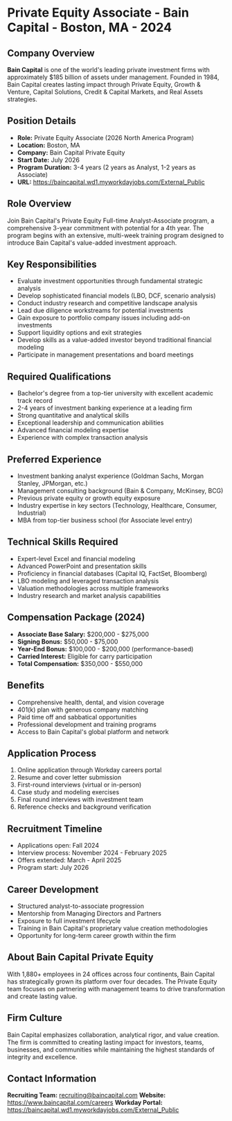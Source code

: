 # Private Equity Associate - Bain Capital - Boston, MA - 2024

## Company Overview
**Bain Capital** is one of the world's leading private investment firms with approximately $185 billion of assets under management. Founded in 1984, Bain Capital creates lasting impact through Private Equity, Growth & Venture, Capital Solutions, Credit & Capital Markets, and Real Assets strategies.

## Position Details
- **Role:** Private Equity Associate (2026 North America Program)
- **Location:** Boston, MA
- **Company:** Bain Capital Private Equity
- **Start Date:** July 2026
- **Program Duration:** 3-4 years (2 years as Analyst, 1-2 years as Associate)
- **URL:** https://baincapital.wd1.myworkdayjobs.com/External_Public

## Role Overview
Join Bain Capital's Private Equity Full-time Analyst-Associate program, a comprehensive 3-year commitment with potential for a 4th year. The program begins with an extensive, multi-week training program designed to introduce Bain Capital's value-added investment approach.

## Key Responsibilities
- Evaluate investment opportunities through fundamental strategic analysis
- Develop sophisticated financial models (LBO, DCF, scenario analysis)
- Conduct industry research and competitive landscape analysis
- Lead due diligence workstreams for potential investments
- Gain exposure to portfolio company issues including add-on investments
- Support liquidity options and exit strategies
- Develop skills as a value-added investor beyond traditional financial modeling
- Participate in management presentations and board meetings

## Required Qualifications
- Bachelor's degree from a top-tier university with excellent academic track record
- 2-4 years of investment banking experience at a leading firm
- Strong quantitative and analytical skills
- Exceptional leadership and communication abilities
- Advanced financial modeling expertise
- Experience with complex transaction analysis

## Preferred Experience
- Investment banking analyst experience (Goldman Sachs, Morgan Stanley, JPMorgan, etc.)
- Management consulting background (Bain & Company, McKinsey, BCG)
- Previous private equity or growth equity exposure
- Industry expertise in key sectors (Technology, Healthcare, Consumer, Industrial)
- MBA from top-tier business school (for Associate level entry)

## Technical Skills Required
- Expert-level Excel and financial modeling
- Advanced PowerPoint and presentation skills
- Proficiency in financial databases (Capital IQ, FactSet, Bloomberg)
- LBO modeling and leveraged transaction analysis
- Valuation methodologies across multiple frameworks
- Industry research and market analysis capabilities

## Compensation Package (2024)
- **Associate Base Salary:** $200,000 - $275,000
- **Signing Bonus:** $50,000 - $75,000
- **Year-End Bonus:** $100,000 - $200,000 (performance-based)
- **Carried Interest:** Eligible for carry participation
- **Total Compensation:** $350,000 - $550,000

## Benefits
- Comprehensive health, dental, and vision coverage
- 401(k) plan with generous company matching
- Paid time off and sabbatical opportunities
- Professional development and training programs
- Access to Bain Capital's global platform and network

## Application Process
1. Online application through Workday careers portal
2. Resume and cover letter submission
3. First-round interviews (virtual or in-person)
4. Case study and modeling exercises
5. Final round interviews with investment team
6. Reference checks and background verification

## Recruitment Timeline
- Applications open: Fall 2024
- Interview process: November 2024 - February 2025
- Offers extended: March - April 2025
- Program start: July 2026

## Career Development
- Structured analyst-to-associate progression
- Mentorship from Managing Directors and Partners
- Exposure to full investment lifecycle
- Training in Bain Capital's proprietary value creation methodologies
- Opportunity for long-term career growth within the firm

## About Bain Capital Private Equity
With 1,880+ employees in 24 offices across four continents, Bain Capital has strategically grown its platform over four decades. The Private Equity team focuses on partnering with management teams to drive transformation and create lasting value.

## Firm Culture
Bain Capital emphasizes collaboration, analytical rigor, and value creation. The firm is committed to creating lasting impact for investors, teams, businesses, and communities while maintaining the highest standards of integrity and excellence.

## Contact Information
**Recruiting Team:** recruiting@baincapital.com
**Website:** https://www.baincapital.com/careers
**Workday Portal:** https://baincapital.wd1.myworkdayjobs.com/External_Public